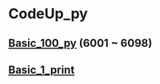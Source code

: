 # CodeUp_py

## [Basic_100_py](./Basic_100_py/README.md) (6001 ~ 6098)

## [Basic_1_print](./Basic_1_print/README.md)
